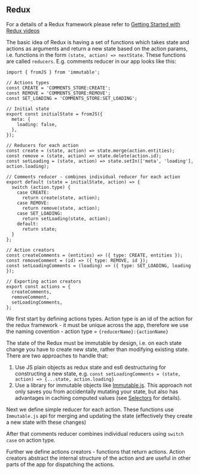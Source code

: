 ## Redux

For a details of a Redux framework please refer to 
[Getting Started with Redux videos](https://egghead.io/courses/getting-started-with-redux)

The basic idea of Redux is having a set of functions which takes state and actions as
arguments and return a new state based on the action params, i.e. functions
in the form `(state, action) => nextState`. These functions are called `reducers`. E.g. comments 
reducer in our app looks like this:

```
import { fromJS } from 'immutable';

// Actions types
const CREATE = 'COMMENTS_STORE:CREATE';
const REMOVE = 'COMMENTS_STORE:REMOVE';
const SET_LOADING = 'COMMENTS_STORE:SET_LOADING';

// Initial state
export const initialState = fromJS({
  meta: {
    loading: false,
  },
});

// Reducers for each action
const create = (state, action) => state.merge(action.entities);
const remove = (state, action) => state.delete(action.id);
const setLoading = (state, action) => state.setIn(['meta', 'loading'], action.loading);

// Comments reducer - combines individual reducer for each action
export default (state = initialState, action) => {
  switch (action.type) {
    case CREATE:
      return create(state, action);
    case REMOVE:
      return remove(state, action);
    case SET_LOADING:
      return setLoading(state, action);
    default:
      return state;
  }
};

// Action creators
const createComments = (entities) => ({ type: CREATE, entities });
const removeComment = (id) => ({ type: REMOVE, id });
const setLoadingComments = (loading) => ({ type: SET_LOADING, loading });

// Exporting action creators
export const actions = {
  createComments,
  removeComment,
  setLoadingComments,
};

```

We first start by defining actions types. Action type is an id of the action for the
redux framework - it must be unique across the app, therefore we use the naming covention - 
action type = `{reducerName}:{actionName}`

The state of the Redux must be immutable by design, i.e. on each state change you have
to create new state, rather than modifying existing state. There are two approaches to
 handle that:
 1. Use JS plain objects as redux state and es6 destructuring for
 constructing a new state, e.g. 
 `const setLoadingComments = (state, action) => {...state, action.loading}`
 2. Use a library for immutable objects like 
 [Immutable.js](https://facebook.github.io/immutable-js/). This approach not only saves
 you from accidentally mutating your state, but also has advantages in caching computed 
 values (see [Selectors](Selectors.md) for details).
 
 Next we define simple reducer for each action. These functions use `Immutable.js` api for
 merging and updating the state (effectively they create a new state with these changes)
 
 After that comments reducer combines individual reducers using `switch case` on action type.
 
 Further we define actions creators - functions that return actions. Action creators
 abstract the internal structure of the action and are useful in other parts of the app for
  dispatching the actions.
